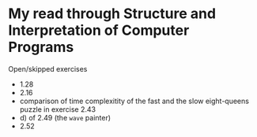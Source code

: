 My read through Structure and Interpretation of Computer Programs
=================================================================

Open/skipped exercises
 - 1.28
 - 2.16
 - comparison of time complexitity of the fast and the slow
   eight-queens puzzle in exercise 2.43
 - d) of 2.49 (the `wave` painter)
 - 2.52
